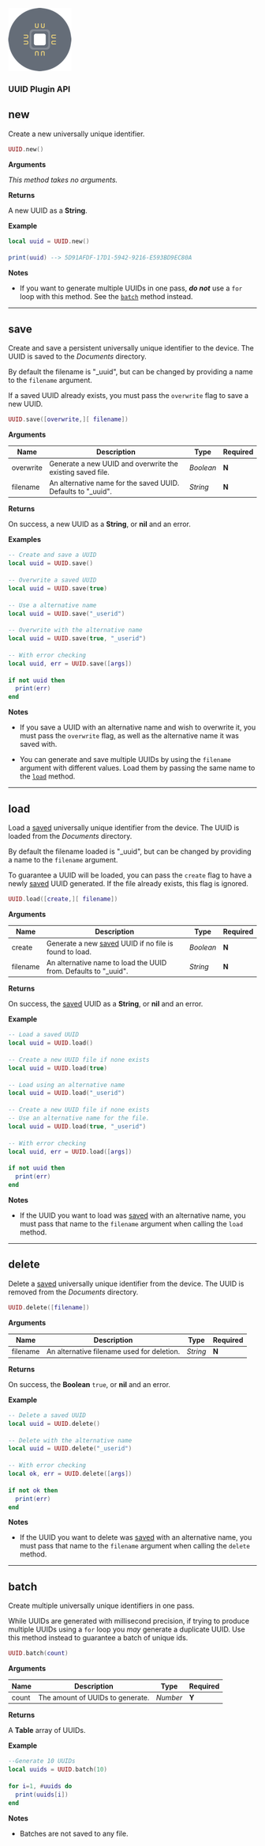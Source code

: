![logo](img/logo128.png)

<h3>UUID Plugin API</h3>

## new

Create a new universally unique identifier.

```lua
UUID.new()
```

__Arguments__

_This method takes no arguments._

__Returns__

A new UUID as a __String__.

__Example__

```lua
local uuid = UUID.new()

print(uuid) --> 5D91AFDF-17D1-5942-9216-E593BD9EC80A
```

__Notes__

 - If you want to generate multiple UUIDs in one pass, ___do not___ use a `for` loop with this method. See the [`batch`](#batch) method instead.

---

## save

Create and save a persistent universally unique identifier to the device. The UUID is saved to the _Documents_ directory.

By default the filename is "_uuid", but can be changed by providing a name to the `filename` argument.

If a saved UUID already exists, you must pass the `overwrite` flag to save a new UUID.

```lua
UUID.save([overwrite,][ filename])
```

__Arguments__

|Name|Description|Type|Required|
|----|-----------|----|--------|
|overwrite|Generate a new UUID and overwrite the existing saved file.|_Boolean_|__N__|
|filename|An alternative name for the saved UUID. Defaults to "_uuid".|_String_|__N__|

__Returns__

On success, a new UUID as a __String__, or __nil__ and an error.

__Examples__

```lua
-- Create and save a UUID
local uuid = UUID.save()

-- Overwrite a saved UUID
local uuid = UUID.save(true)

-- Use a alternative name
local uuid = UUID.save("_userid")

-- Overwrite with the alternative name
local uuid = UUID.save(true, "_userid")

-- With error checking
local uuid, err = UUID.save([args])

if not uuid then
  print(err)
end
```

__Notes__

 - If you save a UUID with an alternative name and wish to overwrite it, you must pass the `overwrite` flag, as well as the alternative name it was saved with.

 - You can generate and save multiple UUIDs by using the `filename` argument with different values. Load them by passing the same name to the [`load`](#load) method.

---

## load

Load a [saved](#save) universally unique identifier from the device. The UUID is loaded from the _Documents_ directory.

By default the filename loaded is "_uuid", but can be changed by providing a name to the `filename` argument.

To guarantee a UUID will be loaded, you can pass the `create` flag to have a newly [saved](#save) UUID generated. If the file already exists, this flag is ignored.

```lua
UUID.load([create,][ filename])
```

__Arguments__

|Name|Description|Type|Required|
|----|-----------|----|--------|
|create|Generate a new [saved](#save) UUID if no file is found to load.|_Boolean_|__N__|
|filename|An alternative name to load the UUID from. Defaults to "_uuid".|_String_|__N__|

__Returns__

On success, the [saved](#save) UUID as a __String__, or __nil__ and an error.

__Example__

```lua
-- Load a saved UUID
local uuid = UUID.load()

-- Create a new UUID file if none exists
local uuid = UUID.load(true)

-- Load using an alternative name
local uuid = UUID.load("_userid")

-- Create a new UUID file if none exists
-- Use an alternative name for the file.
local uuid = UUID.load(true, "_userid")

-- With error checking
local uuid, err = UUID.load([args])

if not uuid then
  print(err)
end
```

__Notes__

 - If the UUID you want to load was [saved](#save) with an alternative name, you must pass that name to the `filename` argument when calling the `load` method.

---

## delete

Delete a [saved](#save) universally unique identifier from the device. The UUID is removed from the _Documents_ directory.

```lua
UUID.delete([filename])
```

__Arguments__

|Name|Description|Type|Required|
|----|-----------|----|--------|
|filename|An alternative filename used for deletion.|_String_|__N__|

__Returns__

On success, the __Boolean__ `true`, or __nil__ and an error.

__Example__

```lua
-- Delete a saved UUID
local uuid = UUID.delete()

-- Delete with the alternative name
local uuid = UUID.delete("_userid")

-- With error checking
local ok, err = UUID.delete([args])

if not ok then
  print(err)
end
```

__Notes__

 - If the UUID you want to delete was [saved](#save) with an alternative name, you must pass that name to the `filename` argument when calling the `delete` method.

---

## batch

Create multiple universally unique identifiers in one pass.

While UUIDs are generated with millisecond precision, if trying to produce multiple UUIDs using a `for` loop you _may_ generate a duplicate UUID. Use this method instead to guarantee a batch of unique ids.

```lua
UUID.batch(count)
```

__Arguments__

|Name|Description|Type|Required|
|----|-----------|----|--------|
|count|The amount of UUIDs to generate.|_Number_|__Y__|

__Returns__

A __Table__ array of UUIDs.

__Example__

```lua
--Generate 10 UUIDs
local uuids = UUID.batch(10)

for i=1, #uuids do
  print(uuids[i])
end
```

__Notes__

 - Batches are not saved to any file.
